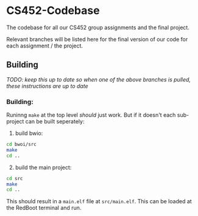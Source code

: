 CS452-Codebase
==============

The codebase for all our CS452 group assignments and the final project.

Relevant branches will be listed here for the final version of our code for each assignment / the project.

Building
--------

_TODO: keep this up to date so when one of the above branches is pulled, these instructions are up to date_

### Building:

Runinng `make` at the top level _should_ just work. But if it doesn't each sub-project can be built seperately:

1. build bwio:
```bash
cd bwoi/src
make
cd ..
```

2. build the main project:
```bash
cd src
make
cd ..
```

This should result in a `main.elf` file at `src/main.elf`. This can be loaded at the RedBoot terminal and run.
